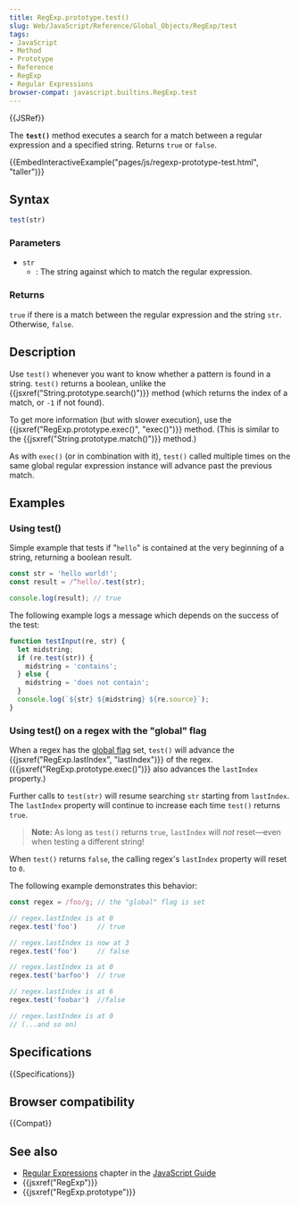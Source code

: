 ```yaml
---
title: RegExp.prototype.test()
slug: Web/JavaScript/Reference/Global_Objects/RegExp/test
tags:
- JavaScript
- Method
- Prototype
- Reference
- RegExp
- Regular Expressions
browser-compat: javascript.builtins.RegExp.test
---
```

{{JSRef}}

The **`test()`** method executes a search for a match between a regular
expression and a specified string. Returns `true` or `false`.

{{EmbedInteractiveExample("pages/js/regexp-prototype-test.html", "taller")}}

## Syntax

```js
test(str)
```

### Parameters

*   `str`
    *   : The string against which to match the regular expression.

### Returns

`true` if there is a match between the regular expression and the string `str`.
Otherwise, `false`.

## Description

Use `test()` whenever you want to know whether a pattern is found in a string.
`test()` returns a boolean, unlike the
{{jsxref("String.prototype.search()")}} method (which returns the
index of a match, or `-1` if not found).

To get more information (but with slower execution), use the
{{jsxref("RegExp.prototype.exec()", "exec()")}} method. (This
is similar to the {{jsxref("String.prototype.match()")}} method.)

As with `exec()` (or in combination with it), `test()` called multiple times on
the same global regular expression instance will advance past the previous
match.

## Examples

### Using test()

Simple example that tests if "`hello`" is contained at the very beginning of a
string, returning a boolean result.

```js
const str = 'hello world!';
const result = /^hello/.test(str);

console.log(result); // true
```

The following example logs a message which depends on the success of the test:

```js
function testInput(re, str) {
  let midstring;
  if (re.test(str)) {
    midstring = 'contains';
  } else {
    midstring = 'does not contain';
  }
  console.log(`${str} ${midstring} ${re.source}`);
}
```

### Using test() on a regex with the "global" flag

When a regex has the
[global flag](/en-US/docs/Web/JavaScript/Guide/Regular_Expressions#Advanced_searching_with_flags\_2)
set, `test()` will advance the
{{jsxref("RegExp.lastIndex",
  "lastIndex")}} of the regex.
({{jsxref("RegExp.prototype.exec()")}} also advances the `lastIndex`
property.)

Further calls to `test(str)` will resume searching `str` starting from
`lastIndex`. The `lastIndex` property will continue to increase each time
`test()` returns `true`.

> **Note:** As long as `test()` returns `true`, `lastIndex` will *not*
> reset—even when testing a different string!

When `test()` returns `false`, the calling regex's `lastIndex` property will
reset to `0`.

The following example demonstrates this behavior:

```js
const regex = /foo/g; // the "global" flag is set

// regex.lastIndex is at 0
regex.test('foo')     // true

// regex.lastIndex is now at 3
regex.test('foo')     // false

// regex.lastIndex is at 0
regex.test('barfoo')  // true

// regex.lastIndex is at 6
regex.test('foobar')  //false

// regex.lastIndex is at 0
// (...and so on)
```

## Specifications

{{Specifications}}

## Browser compatibility

{{Compat}}

## See also

*   [Regular Expressions](/en-US/docs/Web/JavaScript/Guide/Regular_Expressions)
    chapter in the [JavaScript Guide](/en-US/docs/Web/JavaScript/Guide)
*   {{jsxref("RegExp")}}
*   {{jsxref("RegExp.prototype")}}
